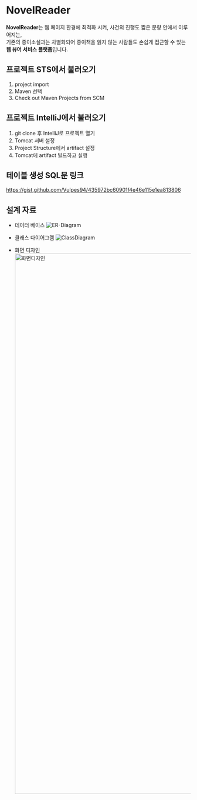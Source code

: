 # NovelReader

**NovelReader**는
웹 페이지 환경에 최적화 시켜, 사건의 진행도 짧은 분량 안에서 이루어지는, <br>
기존의 종이소설과는 차별화되어 종이책을 읽지 않는 사람들도 손쉽게 접근할 수 있는 <br>
**웹 뷰어 서비스 플랫폼**입니다.


## 프로젝트 STS에서 불러오기

1. project import
2. Maven 선택
3. Check out Maven Projects from SCM

## 프로젝트 IntelliJ에서 불러오기

1. git clone 후 IntelliJ로 프로젝트 열기
2. Tomcat 서버 설정
3. Project Structure에서 artifact 설정
4. Tomcat에 artifact 빌드하고 실행

## 테이블 생성 SQL문 링크

https://gist.github.com/Vulpes94/435972bc60901f4e46e115e1ea813806

## 설계 자료

- 데이터 베이스
![ER-Diagram](https://github.com/Vulpes94/novelreader/assets/74402423/b4761a4b-d39f-4827-b6db-646f398ba56d)


- 클래스 다이어그램
![ClassDiagram](https://github.com/Vulpes94/novelreader/assets/74402423/a63267aa-5937-4f45-bc60-4c63d1ea7c03)


- 화면 디자인
  <img width="1470" alt="화면디자인" src="https://github.com/Vulpes94/novelreader/assets/74402423/5b422c15-06bc-4ac2-80f5-1f0685ed3112">
